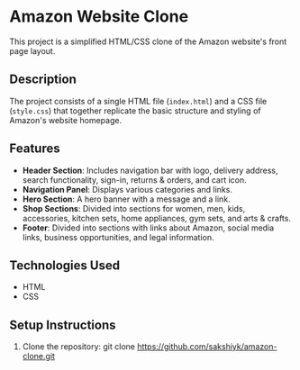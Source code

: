 # Amazon Website Clone

This project is a simplified HTML/CSS clone of the Amazon website's front page layout.

## Description

The project consists of a single HTML file (`index.html`) and a CSS file (`style.css`) that together replicate the basic structure and styling of Amazon's website homepage.

## Features

- **Header Section**: Includes navigation bar with logo, delivery address, search functionality, sign-in, returns & orders, and cart icon.
- **Navigation Panel**: Displays various categories and links.
- **Hero Section**: A hero banner with a message and a link.
- **Shop Sections**: Divided into sections for women, men, kids, accessories, kitchen sets, home appliances, gym sets, and arts & crafts.
- **Footer**: Divided into sections with links about Amazon, social media links, business opportunities, and legal information.

## Technologies Used

- HTML
- CSS

## Setup Instructions

1. Clone the repository:
   git clone https://github.com/sakshiyk/amazon-clone.git
